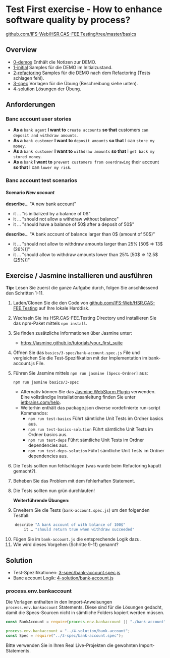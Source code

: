 # Test First exercise - How to enhance software quality by process?

[github.com/IFS-Web/HSR.CAS-FEE.Testing/tree/master/basics](https://github.com/IFS-Web/HSR.CAS-FEE.Testing/tree/master/basics)


## Overview

* [0-demos](./0-demos/) Enthält die Notizen zur DEMO.
* [1-initial](./1-initial/) Samples für die DEMO im Initialzustand.
* [2-refactoring](./2-refactoring/) Samples für die DEMO nach dem Refactoring (Tests schlagen fehl).
* [3-spec](./3-spec/) Vorlagen für die Übung (Beschreibung siehe unten).
* [4-solution](./4-solution/) Lösungen der Übung.


## Anforderungen

### Banc account user stories

* **As a** `bank agent` **I want to** `create accounts` **so that** customers `can deposit and withdraw amounts`.
* **As a** `bank customer` **I want to** `deposit amounts` **so that** I can `store my money`.
* **As a** `bank customer` **I want to** `withdraw amounts` **so that** I `get back my stored money`.
* **As a** `bank` **I want to** `prevent customers from overdrawing` their account **so that** I can `lower my risk`.


### Banc account test scenarios

#### Scenario *New account*
**describe**… "A new bank account"
* it … "is initialized by a balance of 0$"
* it … "should not allow a withdraw without balance"
* it … "should have a balance of 50$ after a deposit of 50$"
 
**describe**… "A bank account of balance larger than 0$ (amount of 50$)"
* it … "should not allow to withdraw amounts larger than 25% [50$ => 13$ (26%)]"
* it … "should allow to withdraw amounts lower than 25% [50$ => 12.5$ (25%)]"


## Exercise / Jasmine installieren und ausführen

**Tip:** Lesen Sie zuerst die ganze Aufgabe durch, folgen Sie anschliessend den Schritten 1-11.

1. Laden/Clonen Sie die den Code von [github.com/IFS-Web/HSR.CAS-FEE.Testing](https://github.com/IFS-Web/HSR.CAS-FEE.Testing) auf Ihre lokale Harddisk.
2. Wechseln Sie ins HSR.CAS-FEE.Testing Directory und installieren Sie das npm-Paket mittels `npm install`.
3. Sie finden zusätzliche Informationen über Jasmine unter:
	* https://jasmine.github.io/tutorials/your_first_suite
4. Öffnen Sie das `basics/3-spec/bank-account.spec.js` File und vergleichen Sie die Test-Spezifikation mit der Implementation im bank-account.js File.
5. Führen Sie Jasmine mittels ```npm run jasmine [Specs-Ordner]``` aus:
	```shell
	npm run jasmine basics/3-spec
	```
	* Alternativ können Sie das [Jasmine WebStorm Plugin](https://plugins.jetbrains.com/plugin/10449-jasmine) verwenden. Eine vollständige Installationsanleitung finden Sie unter [jetbrains.com/help](https://www.jetbrains.com/help/webstorm/installing-updating-and-uninstalling-repository-plugins.html).
	* Weiterhin enthält das package.json diverse vordefinierte run-script Kommandos:
	    * ```npm run test-basics``` Führt sämtliche Unit Tests im Ordner basics aus.
	    * ```npm run test-basics-solution``` Führt sämtliche Unit Tests im Ordner basics aus.
	    * ```npm run test-deps``` Führt sämtliche Unit Tests im Ordner dependencies aus.
	    * ```npm run test-deps-solution``` Führt sämtliche Unit Tests im Ordner dependencies aus.

6. Die Tests sollten nun fehlschlagen (was wurde beim Refactoring kaputt gemacht?).
7. Beheben Sie das Problem mit dem fehlerhaften Statement.
8. Die Tests sollten nun grün durchlaufen!

	**Weiterführende Übungen:**
9. Erweitern Sie die Tests (```bank-account.spec.js```) um den folgenden Testfall:
```javascript
	describe "A bank account of with balance of 100$"
		it … "should return true when withdraw succeeded"
```
10. Fügen Sie im ```bank-account.js``` die entsprechende Logik dazu.
11. Wie wird dieses Vorgehen (Schritte 9-11)  genannt?


## Solution

* Test-Spezifikationen: [3-spec/bank-account.spec.js](./3-spec/bank-account.spec.js)
* Banc account Logik: [4-solution/bank-account.js](./4-solution/bank-account.js)

### process.env.bankaccount

Die Vorlagen enthalten in den Import-Anweisungen ```process.env.bankaccount``` Statements. Diese sind für die Lösungen gedacht, damit die Specs-Sourcen nicht in sämtliche Folders kopiert werden müssen.

```javascript
const BankAccount = require(process.env.bankaccount || "./bank-account");
```
```javascript
process.env.bankaccount = "../4-solution/bank-account";
const Spec = require("../3-spec/bank-account.spec");
```

Bitte verwenden Sie in Ihren Real Live-Projekten die gewohnten Import-Statements.
